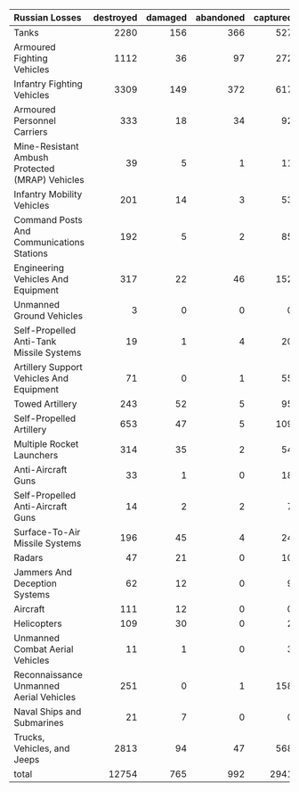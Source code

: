 | Russian Losses                                   |   destroyed |   damaged |   abandoned |   captured |   total |
|:-------------------------------------------------|------------:|----------:|------------:|-----------:|--------:|
| Tanks                                            |        2280 |       156 |         366 |        527 |    3329 |
| Armoured Fighting Vehicles                       |        1112 |        36 |          97 |        272 |    1517 |
| Infantry Fighting Vehicles                       |        3309 |       149 |         372 |        617 |    4447 |
| Armoured Personnel Carriers                      |         333 |        18 |          34 |         92 |     477 |
| Mine-Resistant Ambush Protected  (MRAP) Vehicles |          39 |         5 |           1 |         11 |      56 |
| Infantry Mobility Vehicles                       |         201 |        14 |           3 |         53 |     271 |
| Command Posts And Communications Stations        |         192 |         5 |           2 |         85 |     284 |
| Engineering Vehicles And Equipment               |         317 |        22 |          46 |        152 |     537 |
| Unmanned Ground Vehicles                         |           3 |         0 |           0 |          0 |       3 |
| Self-Propelled Anti-Tank Missile Systems         |          19 |         1 |           4 |         20 |      44 |
| Artillery Support Vehicles And Equipment         |          71 |         0 |           1 |         55 |     127 |
| Towed Artillery                                  |         243 |        52 |           5 |         95 |     395 |
| Self-Propelled Artillery                         |         653 |        47 |           5 |        109 |     814 |
| Multiple Rocket Launchers                        |         314 |        35 |           2 |         54 |     405 |
| Anti-Aircraft Guns                               |          33 |         1 |           0 |         18 |      52 |
| Self-Propelled Anti-Aircraft Guns                |          14 |         2 |           2 |          7 |      25 |
| Surface-To-Air Missile Systems                   |         196 |        45 |           4 |         24 |     269 |
| Radars                                           |          47 |        21 |           0 |         10 |      78 |
| Jammers And Deception Systems                    |          62 |        12 |           0 |          9 |      83 |
| Aircraft                                         |         111 |        12 |           0 |          0 |     123 |
| Helicopters                                      |         109 |        30 |           0 |          2 |     141 |
| Unmanned Combat Aerial Vehicles                  |          11 |         1 |           0 |          3 |      15 |
| Reconnaissance Unmanned Aerial Vehicles          |         251 |         0 |           1 |        158 |     410 |
| Naval Ships and Submarines                       |          21 |         7 |           0 |          0 |      28 |
| Trucks, Vehicles, and Jeeps                      |        2813 |        94 |          47 |        568 |    3522 |
| total                                            |       12754 |       765 |         992 |       2941 |   17452 |